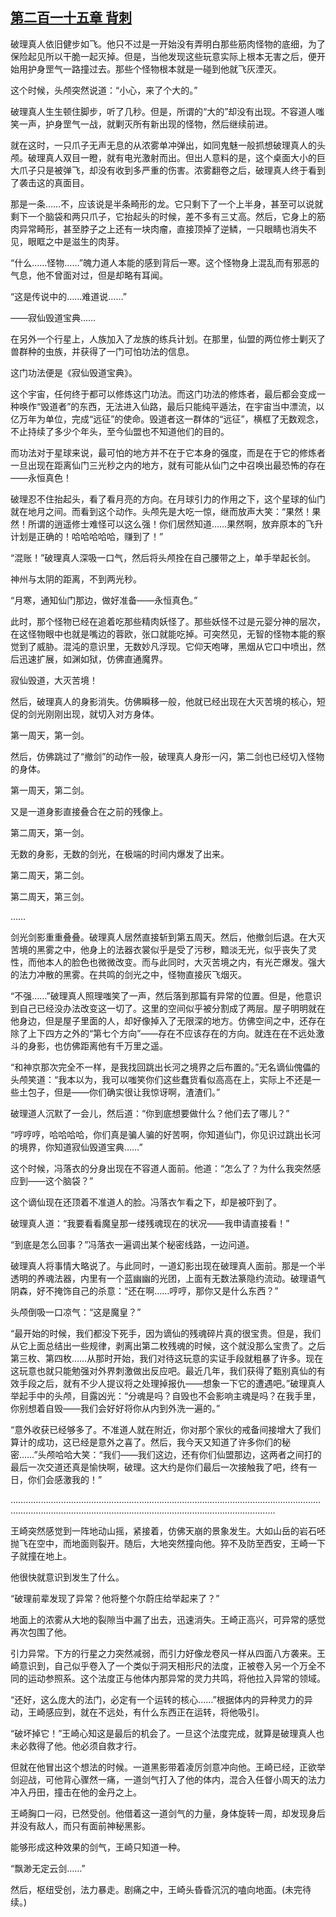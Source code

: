 ## [第二百一十五章 背刺](https://www.xxbiquge.com/11_11207/9171172.html)


  破理真人依旧健步如飞。他只不过是一开始没有弄明白那些筋肉怪物的底细，为了保险起见所以干脆一起灭掉。但是，当他发现这些玩意实际上根本无害之后，便开始用护身罡气一路撞过去。那些个怪物根本就是一碰到他就飞灰湮灭。

  这个时候，头颅突然说道：“小心，来了个大的。”

  破理真人生生顿住脚步，听了几秒。但是，所谓的“大的”却没有出现。不容道人嗤笑一声，护身罡气一战，就剿灭所有新出现的怪物，然后继续前进。

  就在这时，一只爪子无声无息的从浓雾单冲弹出，如同鬼魅一般抓想破理真人的头颅。破理真人双目一瞪，就有电光激射而出。但出人意料的是，这个桌面大小的巨大爪子只是被弹飞，却没有收到多严重的伤害。浓雾翻卷之后，破理真人终于看到了袭击这的真面目。

  那是一条……不，应该说是半条畸形的龙。它只剩下了一个上半身，甚至可以说就剩下一个脑袋和两只爪子，它抬起头的时候，差不多有三丈高。然后，它身上的筋肉异常畸形，甚至脖子之上还有一块肉瘤，直接顶掉了逆鳞，一只眼睛也消失不见，眼眶之中是滋生的肉芽。

  “什么……怪物……”魄力道人本能的感到背后一寒。这个怪物身上混乱而有邪恶的气息，他不曾面对过，但是却略有耳闻。

  “这是传说中的……难道说……”

  ——寂仙毁道宝典……

  在另外一个行星上，人族加入了龙族的练兵计划。在那里，仙盟的两位修士剿灭了兽群种的虫族，并获得了一门可怕功法的信息。

  这门功法便是《寂仙毁道宝典》。

  这个宇宙，任何终于都可以修炼这门功法。而这门功法的修炼者，最后都会变成一种唤作“毁道者”的东西，无法进入仙路，最后只能纯平遁法，在宇宙当中漂流，以亿万年为单位，完成“远征”的使命。毁道者这一群体的“远征”，横框了无数观念，不止持续了多少个年头，至今仙盟也不知道他们的目的。

  而功法对于星球来说，最可怕的地方并不在于它本身的强度，而是在于它的修炼者一旦出现在距离仙门三光秒之内的地方，就有可能从仙门之中召唤出最恐怖的存在——永恒真色！

  破理忍不住抬起头，看了看月亮的方向。在月球引力的作用之下，这个星球的仙门就在地月之间。而看到这个动作。头颅先是大吃一惊，继而放声大笑：“果然！果然！所谓的逍遥修士难怪可以这么强！你们居然知道……果然啊，放弃原本的飞升计划是正确的！哈哈哈哈哈，赚到了！”

  “混账！”破理真人深吸一口气，然后将头颅拴在自己腰带之上，单手举起长剑。

  神州与太阴的距离，不到两光秒。

  “月寒，通知仙门那边，做好准备——永恒真色。”

  此时，那个怪物已经在追着吃那些精肉妖怪了。那些妖怪不过是元婴分神的层次，在这怪物眼中也就是嘴边的蓉欧，张口就能吃掉。可突然见，无智的怪物本能的察觉到了威胁。混沌的意识里，无数妙凡浮现。它仰天咆哮，黑烟从它口中喷出，然后迅速扩展，如渊如狱，仿佛直通魔界。

  寂仙毁道，大灭苦境！

  然后，破理真人的身影消失。仿佛瞬移一般，他就已经出现在大灭苦境的核心，短促的剑光刚刚出现，就切入对方身体。

  第一周天，第一剑。

  然后，仿佛跳过了“撤剑”的动作一般，破理真人身形一闪，第二剑也已经切入怪物的身体。

  第一周天，第二剑。

  又是一道身影直接叠合在之前的残像上。

  第二周天，第一剑。

  无数的身影，无数的剑光，在极端的时间内爆发了出来。

  第二周天，第二剑。

  第二周天，第三剑。

  ……

  剑光剑影重重叠叠。破理真人居然直接斩到第五周天。然后，他撤剑后退。在大灭苦境的黑雾之中，他身上的法器衣裳似乎是受了污秽，黯淡无光，似乎丧失了灵性，而他本人的脸色也微微改变。而与此同时，大灭苦境之内，有光芒爆发。强大的法力冲散的黑雾。在共鸣的剑光之中，怪物直接灰飞烟灭。

  “不强……”破理真人照理嗤笑了一声，然后落到那篇有异常的位置。但是，他意识到自己已经没办法改变这一切了。这里的空间似乎被分割成了两层。屋子明明就在他身边，但是屋子里面的人，却好像掉入了无限深的地方。仿佛空间之中，还存在除了上下四方之外的“第七个方向”——存在不应该存在的方向。就连在在不远处激斗的身影，也仿佛距离他有千万里之遥。

  “和神京那次完全不一样，是我找回跳出长河之境界之后布置的。”无名谪仙傀儡的头颅笑道：“我本以为，我可以嗤笑你们这些蠢货看似高高在上，实际上不还是一些土包子，但是——你们确实很让我惊讶啊，渣渣们。”

  破理道人沉默了一会儿，然后道：“你到底想要做什么？他们去了哪儿？”

  “哼哼哼，哈哈哈哈，你们真是骗人骗的好苦啊，你知道仙门，你见识过跳出长河的境界，你知道寂仙毁道宝典……”

  这个时候，冯落衣的分身出现在不容道人面前。他道：“怎么了？为什么我突然感应到——这个脑袋？”

  这个谪仙现在还顶着不准道人的脸。冯落衣乍看之下，却是被吓到了。

  破理真人道：“我要看看魔皇那一缕残魂现在的状况——我申请直接看！”

  “到底是怎么回事？”冯落衣一遍调出某个秘密线路，一边问道。

  破理真人将事情大略说了。与此同时，一道幻影出现在破理真人面前。那是一个半透明的养魂法器，内里有一个蓝幽幽的光团，上面有无数法篆隐约流动。破理语气阴森，好不掩饰自己的杀意：“还在啊……哼哼，那你又是什么东西？”

  头颅倒吸一口凉气：“这是魔皇？”

  “最开始的时候，我们都没下死手，因为谪仙的残魂碎片真的很宝贵。但是，我们从它上面总结出一些规律，剥离出第二枚残魂的时候，这个就没那么宝贵了。之后第三枚、第四枚……从那时开始，我们对待这玩意的实证手段就粗暴了许多。现在这玩意也就只能勉强对外界刺激做出反应吧。最近几年，我们获得了甄别真仙的有效手段之后，就有不少人提议将之处理掉报仇——想象一下它的遭遇吧。”破理真人举起手中的头颅，目露凶光：“分魂是吗？自毁也不会影响主魂是吗？在我手里，你别想着自毁——我们会好好将你从内到外洗一遍的。”

  “意外收获已经够多了。不准道人就在附近，你对那个家伙的戒备间接增大了我们算计的成功，这已经是意外之喜了。然后，我今天又知道了许多你们的秘密……”头颅哈哈大笑：“我们——我们这边，还有你们仙盟那边，这两者之间打的最后一次交道还真是愉快啊，破理。这大约是你们最后一次接触我了吧，终有一日，你们会感激我的！”

  …………………………………………………………………………………………………………………………………………………………………………………………………………

  王崎突然感觉到一阵地动山摇，紧接着，仿佛天崩的景象发生。大如山岳的岩石呸抛飞在空中，而地面则裂开。随后，大地突然撞向他。猝不及防至西安，王崎一下子就撞在地上。

  他很快就意识到发生了什么。

  “破理前辈发现了异常？他将整个尔蔚庄给举起来了？”

  地面上的浓雾从大地的裂隙当中漏了出去，迅速消失。王崎正高兴，可异常的感觉再次包围了他。

  引力异常。下方的行星之力突然减弱，而引力好像龙卷风一样从四面八方袭来。王崎意识到，自己似乎卷入了一个类似于洞天相形尺的法度，正被卷入另一个万全不同的运动参照系。这个法度正与他体内那异常的灵力共鸣，将他拉入异常的领域。

  “还好，这么庞大的法门，必定有一个运转的核心……”根据体内的异种灵力的异动，王崎感应到，就在不远处，有什么东西正在运转，将他吸引。

  “破坏掉它！”王崎心知这是最后的机会了。一旦这个法度完成，就算是破理真人也未必救得了他。他必须自救才行。

  但就在他冒出这个想法的时候。一道黑影带着凌厉剑意冲向他。王崎已经，正欲举剑迎战，可他背心骤然一痛，一道剑气打入了他的体内，混合入任督小周天的法力冲入丹田，撞击在他的金丹之上。

  王崎胸口一闷，已然受创。他借着这一道剑气的力量，身体旋转一周，却发现身后并没有敌人，而只有面前神秘黑影。

  能够形成这种效果的剑气，王崎只知道一种。

  “飘渺无定云剑……”

  然后，枢纽受创，法力暴走。剧痛之中，王崎头昏昏沉沉的嗑向地面。(未完待续。)
